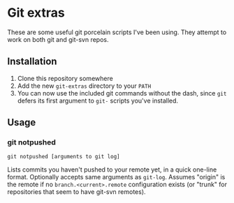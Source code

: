 # Git extras

These are some useful git porcelain scripts I've been using. They attempt to
work on both git and git-svn repos.


## Installation

1. Clone this repository somewhere
2. Add the new `git-extras` directory to your `PATH`
3. You can now use the included git commands without the dash, since `git`
   defers its first argument to `git-` scripts you've installed.


## Usage

### git notpushed

    git notpushed [arguments to git log]

Lists commits you haven't pushed to your remote yet, in a quick one-line
format. Optionally accepts same arguments as `git-log`. Assumes "origin" is
the remote if no `branch.<current>.remote` configuration exists (or "trunk"
for repositories that seem to have git-svn remotes).

